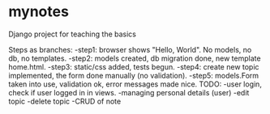 # mynotes
Django project for teaching the basics

Steps as branches:
-step1: browser shows "Hello, World". No models, no db, no templates.
-step2: models created, db migration done, new template home.html.
-step3: static/css added, tests begun.
-step4: create new topic implemented, the form done manually (no validation).
-step5: models.Form taken into use, validation ok, error messages made nice.
TODO:
-user login, check if user logged in in views.
-managing personal details (user)
-edit topic
-delete topic
-CRUD of note
